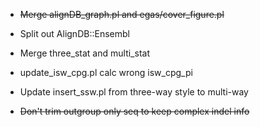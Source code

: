 * ~~Merge alignDB_graph.pl and egas/cover_figure.pl~~

* Split out AlignDB::Ensembl

* Merge three_stat and multi_stat

* update_isw_cpg.pl calc wrong isw_cpg_pi

* Update insert_ssw.pl from three-way style to multi-way

* ~~Don't trim outgroup only seq to keep complex indel info~~
